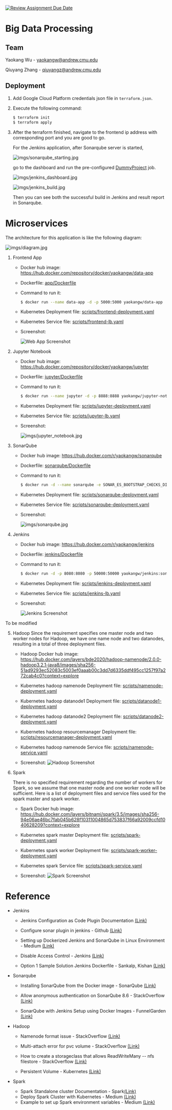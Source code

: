 [![Review Assignment Due Date](https://classroom.github.com/assets/deadline-readme-button-24ddc0f5d75046c5622901739e7c5dd533143b0c8e959d652212380cedb1ea36.svg)](https://classroom.github.com/a/gmvPxYB2)

# Big Data Processing

## Team

Yaokang Wu - yaokangw@andrew.cmu.edu

Qiuyang Zhang - qiuyangz@andrew.cmu.edu


## Deployment

1. Add Google Cloud Platform credentials json file in `terraform.json`.

2. Execute the following command:

    ```bash
    $ terraform init
    $ terraform apply
    ```

3. After the terraform finished, navigate to the frontend ip address with corresponding port and you are good to go.

    For the Jenkins application, after Sonarqube server is started,

    ![imgs/sonarqube_starting.jpg](imgs/sonarqube_starting.jpg)

    go to the dashboard and run the pre-configured [DummyProject](https://github.com/Hallimede/dummy-project) job.

    ![imgs/jenkins_dashboard.jpg](imgs/jenkins_dashboard.jpg)

    ![imgs/jenkins_build.jpg](imgs/jenkins_build.jpg)

    Then you can see both the successful build in Jenkins and result report in Sonarqube. 


# Microservices

The architecture for this application is like the following diagram:

![imgs/diagram.jpg](imgs/diagram.jpg)

1. Frontend App

   - Docker hub image: https://hub.docker.com/repository/docker/yaokangw/data-app

   - Dockerfile: [app/Dockerfile](app/Dockerfile)

   - Command to run it:
        ```bash
        $ docker run --name data-app -d -p 5000:5000 yaokangw/data-app
        ```

   - Kubernetes Deployment file: [scripts/frontend-deployment.yaml](scripts/frontend-deployment.yaml)

   - Kubernetes Service file: [scripts/frontend-lb.yaml](scripts/frontend-lb.yaml)

   - Screenshot:

        ![Web App Screenshot](imgs/webapp.jpg)

2. Jupyter Notebook

   - Docker hub image: https://hub.docker.com/repository/docker/yaokangw/jupyter

   - Dockerfile: [jupyter/Dockerfile](jupyter/Dockerfile)

   - Command to run it:
        ```bash
        $ docker run --name jupyter -d -p 8888:8888 yaokangw/jupyter-notebook
        ```

   - Kubernetes Deployment file: [scripts/jupyter-deployment.yaml](scripts/jupyter-deployment.yaml)

   - Kubernetes Service file: [scripts/jupyter-lb.yaml](scripts/jupyter-lb.yaml)

   - Screenshot:

        ![imgs/jupyter_notebook.jpg](imgs/jupyter_notebook.jpg)


3. SonarQube

   - Docker hub image: https://hub.docker.com/r/yaokangw/sonarqube

   - Dockerfile: [sonarqube/Dockerfile](sonarqube/Dockerfile)

   - Command to run it:
        ```bash
        $ docker run -d --name sonarqube -e SONAR_ES_BOOTSTRAP_CHECKS_DISABLE=true -p 9000:9000 sonarqube:latest
        ```

   - Kubernetes Deployment file: [scripts/sonarqube-deployment.yaml](scripts/sonarqube-deployment.yaml)

   - Kubernetes Service file: [scripts/sonarqube-deployment.yaml](scripts/sonarqube-deployment.yaml)

   - Screenshot:

        ![imgs/sonarqube.jpg](imgs/sonarqube.jpg)

4. Jenkins

   - Docker hub image: https://hub.docker.com/r/yaokangw/jenkins

   - Dockerfile: [jenkins/Dockerfile](jenkins/Dockerfile)

   - Command to run it:
        ```bash
        $ docker run -d -p 8080:8080 -p 50000:50000 yaokangw/jenkins:sonar /usr/local/bin/jenkins.sh
        ```

   - Kubernetes Deployment file: [scripts/jenkins-deployment.yaml](scripts/jenkins-deployment.yaml)

   - Kubernetes Service file: [scripts/jenkins-lb.yaml](scripts/jenkins-lb.yaml)

   - Screenshot:

        ![Jenkins Screenshot](imgs/jenkins.jpg)


To be modified

5. Hadoop
    Since the requirement specifies one master node and two worker nodes for Hadoop, we have one name node and two datanodes, resulting in a total of three deployment files.

    - Hadoop Docker hub image: https://hub.docker.com/layers/bde2020/hadoop-namenode/2.0.0-hadoop3.2.1-java8/images/sha256-51ad9293ec52083c5003ef0aaab00c3dd7d6335ddf495cc1257f97a272cab4c0?context=explore
    
    - Kubernetes hadoop namenode Deployment file: [scripts/namenode-deployment.yaml](scripts/namenode-deployment.yaml)

    - Kubernetes hadoop datanode1 Deployment file: [scripts/datanode1-deployment.yaml](scripts/datanode1-deployment.yaml)

    - Kubernetes hadoop datanode2 Deployment file: [scripts/datanode2-deployment.yaml](scripts/datanode2-deployment.yaml)

    - Kubernetes hadoop resourcemanager Deployment file: [scripts/resourcemanager-deployment.yaml](scripts/resourcemanager-deployment.yaml)

    - Kubernetes hadoop namenode Service file: [scripts/namenode-service.yaml](scripts/namenode-service.yaml)

    - Screenshot: 
        ![Hadoop Screenshot](imgs/hadoop.jpg)

6. Spark

    There is no specified requirement regarding the number of workers for Spark, so we assume that one master node and one worker node will be sufficient. Here is a list of deployment files and service files used for the spark master and spark worker.

    - Spark Docker hub image: https://hub.docker.com/layers/bitnami/spark/3.5/images/sha256-94e06ae46bc7fab045b628f10311004865d753837f66a92009ccfd1040628209?context=explore 

    - Kubernetes spark master Deployment file: [scripts/spark-deployment.yaml](scripts/spark-deployment.yaml)

    - Kubernetes spark worker Deployment file: [scripts/spark-worker-deployment.yaml](scripts/spark-worker-deployment.yaml)

    - Kubernetes spark Service file: [scripts/spark-service.yaml](scripts/spark-service.yaml)

    - Screenshot:
        ![Spark Screenshot](imgs/spark.jpg)




# Reference


- Jenkins

    - Jenkins Configuration as Code Plugin Documentation [(Link)](https://github.com/jenkinsci/configuration-as-code-plugin/tree/master)

    - Configure sonar plugin in jenkins - Github [(Link)](https://github.com/jenkinsci/configuration-as-code-plugin/blob/master/demos/sonarqube/README.md)

    - Setting up Dockerized Jenkins and SonarQube in Linux Environment - Medium [(Link)](https://faun.pub/setting-up-dockerized-jenkins-and-sonarqube-in-linux-environment-155ce52b884a)

    - Disable Access Control - Jenkins [(Link)](https://www.jenkins.io/doc/book/security/access-control/disable/)

    - Option 1 Sample Solution Jenkins Dockerfile - Sankalp, Kishan [(Link)](https://github.com/Cloud-Infrastructure-Fall-2023/option-1-sample-solution/blob/main/jenkins-sonarqube-sonarscanner/Dockerfile)

- Sonarqube

    - Installing SonarQube from the Docker image - SonarQube [(Link)](https://docs.sonarsource.com/sonarqube/latest/setup-and-upgrade/install-the-server/)

    - Allow anonymous authentication on SonarQube 8.6 - StackOverflow [(Link)](https://stackoverflow.com/questions/65270209/allow-anonymous-authentication-on-sonarqube-8-6)

    - SonarQube with Jenkins Setup using Docker Images - FunnelGarden [(Link)](https://funnelgarden.com/sonarqube-jenkins-docker/)


- Hadoop
    - Namenode format issue - StackOverflow [(Link)](https://stackoverflow.com/questions/61694471/hdfs-namenode-format-issue-with-aws-ebs-in-eks-cluster)

    - Multi-attach error for pvc volume - StackOverflow [(Link)](https://stackoverflow.com/questions/70945223/kubernetes-multi-attach-error-for-volume-pvc-volume-is-already-exclusively-att)

    - How to create a storageclass that allows ReadWriteMany -- nfs filestore - StackOverflow [(Link)](https://stackoverflow.com/questions/54796639/how-do-i-create-a-persistent-volume-claim-with-readwritemany-in-gke)

    - Persistent Volume - Kubernetes [(Link)](https://kubernetes.io/docs/concepts/storage/persistent-volumes/)


- Spark
    - Spark Standalone cluster Documentation - Spark[(Link)](https://spark.apache.org/docs/latest/spark-standalone.html)
    - Deploy Spark Cluster with Kubernetes - Medium [(Link)](https://medium.com/rahasak/spark-cluster-deployment-with-kubernetes-1848d061cfc9)
    - Example to set up Spark environment variables - Medium [(Link)](https://medium.com/@SaphE/testing-apache-spark-locally-docker-compose-and-kubernetes-deployment-94d35a54f222)
